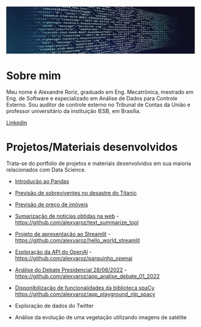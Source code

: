 <p align="center">
  <img src="fundo.jfif" >
</p>

# Sobre mim

Meu nome é Alexandre Roriz, graduado em Eng. Mecatrônica, mestrado em Eng. de Software e especializado em Análise de Dados para Controle Externo. Sou auditor de controle externo no Tribunal de Contas da União e professor universitário da instituição IESB, em Brasília.

[Linkedin](https://www.linkedin.com/in/alexandre-vaz-roriz-07880724/)

# Projetos/Materiais desenvolvidos

Trata-se do portfolio de projetos e materiais desenvolvidos em sua maioria relacionados com Data Science.

* [Introdução ao Pandas](https://github.com/alexvaroz/data_science_alem_do_basico/blob/master/IntroPlusPandas.ipynb)
* [Previsão de sobreviventes no desastre do Titanic](https://github.com/alexvaroz/data_science_alem_do_basico/blob/master/Classificacao_Titanic.ipynb)
* [Previsão de preço de imóveis](https://github.com/alexvaroz/data_science_alem_do_basico/blob/master/Previsao_Precos_Imoveis_California.ipynb)
* [Sumarização de notícias obtidas na web](https://alexvaroz-text-summarize-tool-app-jzs74y.streamlitapp.com/) - https://github.com/alexvaroz/text_summarize_tool
* [Projeto de apresentação ao Streamlit](https://alexvaroz-hello-world-streamlit-app-yz5ldo.streamlitapp.com/)                       - https://github.com/alexvaroz/hello_world_streamlit
* [Exploração da API do OpenAI](https://alexvaroz-parquinho-openai-app-5ht7e2.streamlitapp.com/) - https://github.com/alexvaroz/parquinho_openai
* [Análise do Debate Presidencial 28/08/2022](https://alexvaroz-app-analise-debate-01-2022-app-i5pv0j.streamlitapp.com/) - https://github.com/alexvaroz/app_analise_debate_01_2022
* [Disponibilização de funcionalidades da biblioteca spaCy](https://alexvaroz-app-playground-nlp-spacy-app-0ecdlo.streamlitapp.com/) https://github.com/alexvaroz/app_playground_nlp_spacy

* Exploração de dados do Twitter
* Análise da evolução de uma vegetação utilizando imagens de satélite
